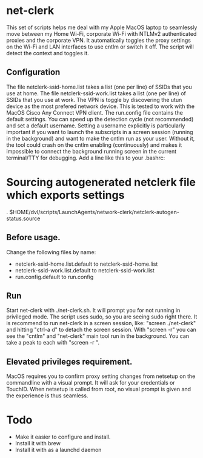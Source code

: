 # net-clerk
This set of scripts helps me deal with my Apple MacOS laptop to seamlessly move between my Home Wi-Fi, corporate Wi-Fi with NTLMv2 authenticated proxies and the corporate VPN. It automatically toggles the proxy settings on the Wi-Fi and LAN interfaces to use cntlm or switch it off. The script will detect the context and toggles it.

## Configuration
The file netclerk-ssid-home.list takes a list (one per line) of SSIDs that you use at home.
The file netclerk-ssid-work.list takes a list (one per line) of SSIDs that you use at work.
The VPN is toggle by discovering the utun device as the most prefered network device. This is tested to work with the MacOS Cisco Any Connect VPN client.
The run.config file contains the default settings. You can speed up the detection cycle (not recommended) and set a default username. Setting a username explicitly is particularly important if you want to launch the subscripts in a screen session (running in the background) and want to make the cntlm run as your user. Without it, the tool could crash on the cntlm enabling (continuously) and makes it impossible to connect the background running screen in the current terminal/TTY for debugging.
Add a line like this to your .bashrc:
# Sourcing autogenerated netclerk file which exports settings
. $HOME/dvl/scripts/LaunchAgents/network-clerk/netclerk-autogen-status.source

## Before usage.
Change the following files by name:
* netclerk-ssid-home.list.default to netclerk-ssid-home.list
* netclerk-ssid-work.list.default to netclerk-ssid-work.list
* run.config.default to run.config

## Run
Start net-clerk with ./net-clerk.sh. It will prompt you for not running in privileged mode. The script uses sudo, so you are seeing sudo right there.
It is recommend to run net-clerk in a screen session, like: "screen ./net-clerk" and hitting "ctrl-a d" to detach the screen session.
With "screen -r" you can see the "cntlm" and "net-clerk" main tool run in the background. You can take a peak to each with "screen -r <some identier you copied and pasted here>".

## Elevated privileges requirement.
MacOS requires you to confirm proxy setting changes from netsetup on the commandline with a visual prompt. It will ask for your credentials or TouchID. When netsetup is called from root, no visual prompt is given and the experience is thus seamless.

# Todo
* Make it easier to configure and install.
* Install it with brew
* Install it with as a launchd daemon
